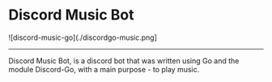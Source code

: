 # Discord Music Bot
![discord-music-go](./discordgo-music.png]

----

Discord Music Bot, is a discord bot that was written using Go and the module Discord-Go, with a main purpose - to play music.


